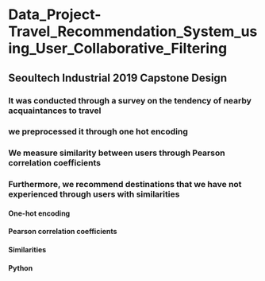 # Data_Project-Travel_Recommendation_System_using_User_Collaborative_Filtering
## Seoultech Industrial 2019 Capstone Design
### It was conducted through a survey on the tendency of nearby acquaintances to travel
### we preprocessed it through one hot encoding
### We measure similarity between users through Pearson correlation coefficients
### Furthermore, we recommend destinations that we have not experienced through users with similarities

#### One-hot encoding
#### Pearson correlation coefficients
#### Similarities
#### Python
